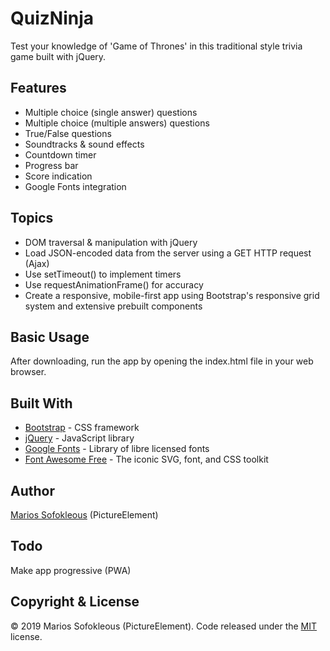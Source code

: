 # QuizNinja

Test your knowledge of 'Game of Thrones' in this traditional style trivia game built with jQuery.

## Features

* Multiple choice (single answer) questions
* Multiple choice (multiple answers) questions
* True/False questions
* Soundtracks & sound effects
* Countdown timer
* Progress bar
* Score indication
* Google Fonts integration

## Topics

* DOM traversal &amp; manipulation with jQuery
* Load JSON-encoded data from the server using a GET HTTP request (Ajax)
* Use setTimeout() to implement timers
* Use requestAnimationFrame() for accuracy
* Create a responsive, mobile-first app using Bootstrap's responsive grid system and extensive prebuilt components

## Basic Usage

After downloading, run the app by opening the index.html file in your web browser.

## Built With

* [Bootstrap](https://github.com/twbs/bootstrap) - CSS framework
* [jQuery](https://github.com/jquery/jquery) - JavaScript library
* [Google Fonts](https://github.com/google/fonts) - Library of libre licensed fonts
* [Font Awesome Free](https://github.com/FortAwesome/Font-Awesome) - The iconic SVG, font, and CSS toolkit

## Author

[Marios Sofokleous](https://www.msof.me/) (PictureElement)

## Todo
Make app progressive (PWA)

## Copyright &amp; License

&copy; 2019 Marios Sofokleous (PictureElement). Code released under the [MIT](LICENSE) license.
